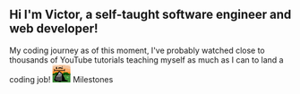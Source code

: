 ## Hi I'm Victor, a self-taught software engineer and web developer!

My coding journey as of this moment, I've probably watched close to thousands of YouTube tutorials teaching myself as much as I can to land a coding job!
![Milestone badge][logo] Milestones

[logo]: https://github.com/ghorus/ghorus/blob/main/milestone.png "Logo Title Text 2"


<!--
**ghorus/ghorus** is a ✨ _special_ ✨ repository because its `README.md` (this file) appears on your GitHub profile.

Here are some ideas to get you started:

- 🔭 I’m currently working on ...
- 🌱 I’m currently learning ...
- 👯 I’m looking to collaborate on ...

- ⚡ Fun fact: ...
-->
